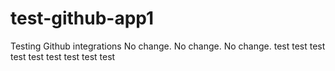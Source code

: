 # test-github-app1
Testing Github integrations
No change.
No change.
No change.
test
test
test
test
test
test
test
test
test
